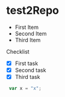 # test2Repo

- First Item
- Second Item
- Third Item

Checklist  
- [x] First task  
- [x] Second task  
- [x] Third task  

```javascript
 var x = "x";
```
